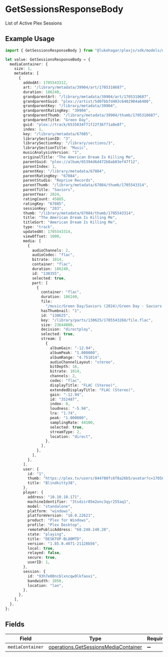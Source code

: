 # GetSessionsResponseBody

List of Active Plex Sessions

## Example Usage

```typescript
import { GetSessionsResponseBody } from "@lukehagar/plexjs/sdk/models/operations";

let value: GetSessionsResponseBody = {
  mediaContainer: {
    size: 1,
    metadata: [
      {
        addedAt: 1705543312,
        art: "/library/metadata/39904/art/1705310687",
        duration: 186240,
        grandparentArt: "/library/metadata/39904/art/1705310687",
        grandparentGuid: "plex://artist/5d07bbfd403c6402904a6480",
        grandparentKey: "/library/metadata/39904",
        grandparentRatingKey: "39904",
        grandparentThumb: "/library/metadata/39904/thumb/1705310687",
        grandparentTitle: "Green Day",
        guid: "plex://track/6535834f71f22f36f71a8e8f",
        index: 1,
        key: "/library/metadata/67085",
        librarySectionID: "3",
        librarySectionKey: "/library/sections/3",
        librarySectionTitle: "Music",
        musicAnalysisVersion: "1",
        originalTitle: "The American Dream Is Killing Me",
        parentGuid: "plex://album/65394d6d472b8ab03ef47f12",
        parentIndex: 1,
        parentKey: "/library/metadata/67084",
        parentRatingKey: "67084",
        parentStudio: "Reprise Records",
        parentThumb: "/library/metadata/67084/thumb/1705543314",
        parentTitle: "Saviors",
        parentYear: 2024,
        ratingCount: 45885,
        ratingKey: "67085",
        sessionKey: "203",
        thumb: "/library/metadata/67084/thumb/1705543314",
        title: "The American Dream Is Killing Me",
        titleSort: "American Dream Is Killing Me",
        type: "track",
        updatedAt: 1705543314,
        viewOffset: 1000,
        media: [
          {
            audioChannels: 2,
            audioCodec: "flac",
            bitrate: 1014,
            container: "flac",
            duration: 186240,
            id: "130355",
            selected: true,
            part: [
              {
                container: "flac",
                duration: 186240,
                file:
                  "/music/Green Day/Saviors (2024)/Green Day - Saviors - 01 - The American Dream Is Killing Me.flac",
                hasThumbnail: "1",
                id: "130625",
                key: "/library/parts/130625/1705543268/file.flac",
                size: 23644000,
                decision: "directplay",
                selected: true,
                stream: [
                  {
                    albumGain: "-12.94",
                    albumPeak: "1.000000",
                    albumRange: "4.751014",
                    audioChannelLayout: "stereo",
                    bitDepth: 16,
                    bitrate: 1014,
                    channels: 2,
                    codec: "flac",
                    displayTitle: "FLAC (Stereo)",
                    extendedDisplayTitle: "FLAC (Stereo)",
                    gain: "-12.94",
                    id: "352487",
                    index: 0,
                    loudness: "-5.94",
                    lra: "1.74",
                    peak: "1.000000",
                    samplingRate: 44100,
                    selected: true,
                    streamType: 2,
                    location: "direct",
                  },
                ],
              },
            ],
          },
        ],
        user: {
          id: "1",
          thumb: "https://plex.tv/users/844780fc6f8a26b5/avatar?c=1705853661",
          title: "Blindkitty38",
        },
        player: {
          address: "10.10.10.171",
          machineIdentifier: "3tsdzir85m2onc3qyr255aq1",
          model: "standalone",
          platform: "windows",
          platformVersion: "10.0.22621",
          product: "Plex for Windows",
          profile: "Plex Desktop",
          remotePublicAddress: "68.248.140.20",
          state: "playing",
          title: "DESKTOP-BL80MTD",
          version: "1.85.0.4071-21128b56",
          local: true,
          relayed: false,
          secure: true,
          userID: 1,
        },
        session: {
          id: "93h7e00ncblxncqw9lkfaoxi",
          bandwidth: 1050,
          location: "lan",
        },
      },
    ],
  },
};
```

## Fields

| Field                                                                                               | Type                                                                                                | Required                                                                                            | Description                                                                                         |
| --------------------------------------------------------------------------------------------------- | --------------------------------------------------------------------------------------------------- | --------------------------------------------------------------------------------------------------- | --------------------------------------------------------------------------------------------------- |
| `mediaContainer`                                                                                    | [operations.GetSessionsMediaContainer](../../../sdk/models/operations/getsessionsmediacontainer.md) | :heavy_minus_sign:                                                                                  | N/A                                                                                                 |